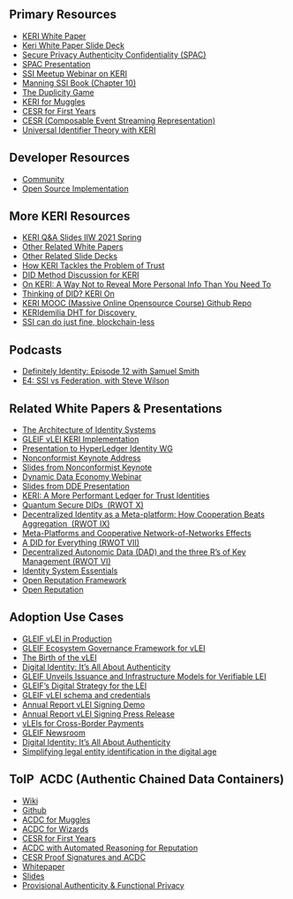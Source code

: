 <h2>Primary Resources</h2><ul><li><a href="https://github.com/SmithSamuelM/Papers/blob/master/whitepapers/KERI_WP_2.x.web.pdf">KERI White Paper</a></li><li><a href="https://github.com/SmithSamuelM/Papers/blob/master/presentations/KERI_Overview.web.pdf">Keri White Paper Slide Deck</a></li><li><a href="https://github.com/SmithSamuelM/Papers/blob/master/whitepapers/SPAC_Message.md">Secure Privacy Authenticity Confidentiality (SPAC)</a></li><li><a href="https://github.com/SmithSamuelM/Papers/blob/master/presentations/SPAC_Overview.web.pdf">SPAC Presentation</a></li><li><a href="https://ssimeetup.org/key-event-receipt-infrastructure-keri-secure-identifier-overlay-internet-sam-smith-webinar-58/">SSI Meetup Webinar on KERI</a></li><li><a href="https://github.com/SmithSamuelM/Papers/blob/master/whitepapers/10-ssi-key-management.pdf">Manning SSI Book (Chapter 10)</a></li><li><a href="https://github.com/SmithSamuelM/Papers/blob/master/presentations/DuplicityGame_IIW_2020_A.pdf">The Duplicity Game</a></li><li><a href="https://docs.google.com/presentation/d/1lpzYcPrIox9V4hERtn4Kcf7uq01OVU9u3PuVm1aYzR0/edit?usp=sharing">KERI for Muggles</a></li><li><a href="https://docs.google.com/presentation/d/12nX_IIPp5xw8qAxhZy-ae2aWYytYQmFBbB9K3PcVhqQ/edit#slide=id.g124effd16ae_0_221">CESR for First Years</a></li><li><a href="https://github.com/SmithSamuelM/Papers/blob/master/presentations/CESR_Overview.web.pdf">CESR (Composable Event Streaming Representation)</a></li><li><a href="https://github.com/SmithSamuelM/Papers/blob/master/whitepapers/IdentifierTheory_web.pdf">Universal Identifier Theory with KERI</a></li></ul>
<h2>Developer Resources</h2><ul><li><a href="https://github.com/WebOfTrust/keri">Community</a></li><li><a href="https://github.com/WebOfTrust">Open Source Implementation</a></li></ul>
<h2>More KERI Resources</h2><ul><li><a href="https://blockchainbird.org/downloads/KERI-QA-introduction.pdf">KERI Q&A Slides IIW 2021 Spring</a></li><li><a href="https://github.com/SmithSamuelM/Papers">Other Related White Papers</a></li><li><a href="https://github.com/SmithSamuelM/Papers/tree/master/presentations">Other Related Slide Decks</a></li><li><a href="https://jolocom.io/blog/how-keri-tackles-the-problem-of-trust/">How KERI Tackles the Problem of Trust</a></li><li><a href="https://docs.google.com/presentation/d/161wlX-UtZCYlVRoEOJ8KwIu7h79gQ0U64kW63SArZkw/edit#slide=id.p">DID Method Discussion for KERI</a></li><li><a href="https://blogs.harvard.edu/doc/2020/10/22/keri/">On KERI: A Way Not to Reveal More Personal Info Than You Need To</a></li><li><a href="https://humancolossus.foundation/blog/thinking-of-did-keri-on">Thinking of DID? KERI On</a></li><li><a href="https://github.com/henkvancann/keri-1/blob/main/docs/keri-mooc.md">KERI MOOC (Massive Online Opensource Course) Github Repo</a></li><li><a href="https://github.com/ryanwwest/papers/blob/master/whitepapers/keridemlia.pdf">KERIdemilia DHT for Discovery </a></li><li><a href="https://lnkd.in/erEcX25H">SSI can do just fine, blockchain-less</a></li></ul>
<h2>Podcasts</h2><ul><li><a href="https://soundcloud.com/tim-bouma-1/definitely-identity-e1pisode-14-with-sam-smith">Definitely Identity: Episode 12 with Samuel Smith</a></li><li><a href="https://digitaltrust.vc/ssi-vs-federation-with-steve-wilson/">E4: SSI vs Federation, with Steve Wilson</a></li></ul>
<h2>Related White Papers & Presentations</h2><ul><li><a href="https://www.windley.com/archives/2020/09/the_architecture_of_identity_systems.shtml">The Architecture of Identity Systems</a></li><li><a href="https://github.com/SmithSamuelM/Papers/blob/master/presentations/GLEIF_with_KERI.web.pdf">GLEIF vLEI KERI Implementation</a></li><li><a href="https://wiki.hyperledger.org/display/IWG/2021-01-20">Presentation to HyperLedger Identity WG</a></li><li><a href="https://youtu.be/L82O9nqHjRE">Nonconformist Keynote Address</a></li><li><a href="https://github.com/SmithSamuelM/Papers/blob/master/presentations/NonconformistKeynoteWeb20200702.pdf">Slides from Nonconformist Keynote</a></li><li><a href="https://vimeo.com/459348260">Dynamic Data Economy Webinar</a></li><li><a href="https://github.com/SmithSamuelM/Papers/blob/master/presentations/DDEPresentation_20200910.web.pdf">Slides from DDE Presentation</a></li><li><a href="https://medium.com/spherity/introducing-keri-8f50ed1d8ed7">KERI: A More Performant Ledger for Trust Identities</a></li><li><a href="https://github.com/SmithSamuelM/Papers/blob/master/whitepapers/quantum-secure-dids.pdf">Quantum Secure DIDs  (RWOT X)</a></li><li><a href="https://github.com/SmithSamuelM/Papers/blob/master/whitepapers/CooperationBeatsAggregation.pdf">Decentralized Identity as a Meta-platform: How Cooperation Beats Aggregation  (RWOT IX)</a></li><li><a href="https://medium.com/selfrule/meta-platforms-and-cooperative-network-of-networks-effects-6e61eb15c586">Meta-Platforms and Cooperative Network-of-Networks Effects</a></li><li><a href="https://github.com/SmithSamuelM/Papers/blob/master/whitepapers/A_DID_for_everything.pdf">A DID for Everything (RWOT VII)</a></li><li><a href="Decentralized%20Autonomic Data (DAD) and the three R's of Key Management (RWOT VI)">Decentralized Autonomic Data (DAD) and the three R’s of Key Management (RWOT VI)</a></li><li><a href="https://github.com/SmithSamuelM/Papers/blob/master/whitepapers/Identity-System-Essentials.pdf">Identity System Essentials</a></li><li><a href="https://github.com/SmithSamuelM/Papers/blob/master/whitepapers/open-reputation-low-level-whitepaper.pdf">Open Reputation Framework</a></li><li><a href="https://github.com/SmithSamuelM/Papers/blob/master/whitepapers/open-reputation-high-level-whitepaper.pdf">Open Reputation</a></li></ul>
<h2>Adoption Use Cases</h2><ul><li><a href="https://www.gleif.org/en/newsroom/press-releases/first-suite-of-vlei-services-to-enable-digital-signing-and-automated-verification-of-corporate-caller-ids">GLEIF vLEI in Production</a></li><li><a href="https://www.gleif.org/en/newsroom/press-releases/gleif-and-trust-over-ip-foundation-publish-ecosystem-governance-framework-for-digitally-verifiable-lei">GLEIF Ecosystem Governance Framework for vLEI</a></li><li><a href="https://www.gleif.org/en/newsroom/blog/the-birth-of-the-vlei-a-new-dawn-in-digital-id-for-legal-entities-everywhere">The Birth of the vLEI</a></li><li><a href="https://www.gleif.org/en/newsroom/gleif-podcasts/digital-identity-its-all-about-authenticity">Digital Identity: It’s All About Authenticity</a></li><li><a href="https://www.gleif.org/en/newsroom/press-releases/gleif-unveils-issuance-and-infrastructure-models-for-verifiable-lei">GLEIF Unveils Issuance and Infrastructure Models for Verifiable LEI</a></li><li><a href="https://www.gleif.org/en/lei-solutions/gleifs-digital-strategy-for-the-lei">GLEIF’s Digital Strategy for the LEI</a></li><li><a href="https://github.com/WebOfTrust/vLEI">GLEIF vLEI schema and credentials</a></li><li><a href="https://www.gleif.org/assets/components/xbrl-viewer/gleif-annual-report-2021/ixbrl-report-2021-viewer.html">Annual Report vLEI Signing Demo</a></li><li><a href="https://www.gleif.org/en/newsroom/press-releases/gleif-showcases-one-digital-id-for-every-business-globally-with-first-verifiable-lei-deployment">Annual Report vLEI Signing Press Release</a></li><li><a href="https://www.fsb.org/wp-content/uploads/P070722.pdf">vLEIs for Cross-Border Payments</a></li><li><a href="https://www.gleif.org/en/newsroom/blog/the-birth-of-the-vlei-a-new-dawn-in-digital-id-for-legal-entities-everywhere">GLEIF Newsroom</a></li><li><a href="https://www.gleif.org/en/newsroom/gleif-podcasts/digital-identity-its-all-about-authenticity">Digital Identity: It’s All About Authenticity</a></li><li><a href="https://www.helpnetsecurity.com/2022/07/08/modern-digital-identity-challenges-video/">Simplifying legal entity identification in the digital age</a></li></ul>
<h2>ToIP  ACDC (Authentic Chained Data Containers)</h2><ul><li><a href="https://wiki.trustoverip.org/display/HOME/ACDC+%28Authentic+Chained+Data+Container%29+Task+Force">Wiki</a></li><li><a href="https://github.com/trustoverip/tswg-acdc-specification">Github</a></li><li><a href="https://docs.google.com/presentation/d/1mO1EZa9BcjAjWEzw7DWi124uMfyNyDeM3HuajsGNoTo/edit?usp=sharing">ACDC for Muggles</a></li><li><a href="https://github.com/SmithSamuelM/Papers/blob/master/presentations/ACDC_Overview.web.pdf">ACDC for Wizards</a></li><li><a href="https://docs.google.com/presentation/d/12nX_IIPp5xw8qAxhZy-ae2aWYytYQmFBbB9K3PcVhqQ/edit#slide=id.g124effd16ae_0_221">CESR for First Years</a></li><li><a href="https://github.com/SmithSamuelM/Papers/blob/master/presentations/CESR_Overview.web.pdf">ACDC with Automated Reasoning for Reputation</a></li><li><a href="https://docs.google.com/presentation/d/1Kkzi0Ay97VLdlFFnYuxcQ2csPo6h6rCDxDkAJS7Q97c/edit#slide=id.g110c9354214_0_0">CESR Proof Signatures and ACDC</a></li><li><a href="https://github.com/SmithSamuelM/Papers/blob/master/whitepapers/ACDC.web.pdf">Whitepaper</a></li><li><a href="https://github.com/SmithSamuelM/Papers/blob/master/presentations/ACDC.web.pdf">Slides</a></li><li><a href="https://www.windley.com/archives/2022/03/provisional_authenticity_and_functional_privacy.shtml">Provisional Authenticity & Functional Privacy</a></li></ul>